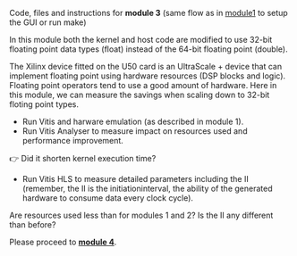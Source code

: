 Code, files and instructions for **module 3** (same flow as in [module1](../module1_baseline) to setup the GUI or run make)

In this module both the kernel and host code are modified to use 32-bit floating point data types (float) instead of the 64-bit floating point (double).

The Xilinx device fitted on the U50 card is an UltraScale + device that can implement floating point using hardware resources (DSP blocks and logic). Floating point operators tend to use a good amount of hardware. Here in this module, we can measure the savings when scaling down to 32-bit floting point types.

+ Run Vitis and harware emulation (as described in module 1).
+ Run Vitis Analyser to measure impact on resources used and performance improvement.

:point_right: Did it shorten kernel execution time?

+ Run Vitis HLS to measure detailed parameters including the II (remember, the II is the initiationinterval, the ability of the generated hardware to consume data every <II> clock cycle).

Are resources used less than for modules 1 and 2?
Is the II any different than before?

Please proceed to [**module 4**](../module4_dataflow).
